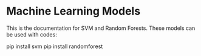 # Machine Learning Models

This is the documentation for SVM and Random Forests. 
These models can be used with codes: 

pip install svm
pip install randomforest

```{tableofcontents}

```
